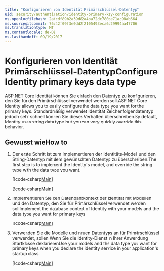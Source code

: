 ```yaml
---
title: "Konfigurieren von Identität Primärschlüssel-Datentyp"
uid: security/authentication/identity-primary-key-configuration
ms.openlocfilehash: 2afcdf89b2a39d82a4ba72dc780be71ac98ab664
ms.sourcegitcommit: 76d42f09f3e0dd2f2105493eca6b29994aa47706
ms.translationtype: MT
ms.contentlocale: de-DE
ms.lasthandoff: 09/19/2017
---
```

# <a name="configure-identity-primary-keys-data-type"></a><span data-ttu-id="6c363-102">Konfigurieren von Identität Primärschlüssel-Datentyp</span><span class="sxs-lookup"><span data-stu-id="6c363-102">Configure Identity primary keys data type</span></span>

<span data-ttu-id="6c363-103">ASP.NET Core Identität können Sie einfach den Datentyp zu konfigurieren, den Sie für den Primärschlüssel verwendet werden soll.</span><span class="sxs-lookup"><span data-stu-id="6c363-103">ASP.NET Core Identity allows you to easily configure the data type you want for the primary keys.</span></span> <span data-ttu-id="6c363-104">Standardmäßig verwendet Identität Zeichenfolgendatentyp jedoch sehr schnell können Sie dieses Verhalten überschreiben.</span><span class="sxs-lookup"><span data-stu-id="6c363-104">By default, Identity uses string data type but you can very quickly override this behavior.</span></span>

## <a name="how-to"></a><span data-ttu-id="6c363-105">Gewusst wie</span><span class="sxs-lookup"><span data-stu-id="6c363-105">How to</span></span>

1.  <span data-ttu-id="6c363-106">Der erste Schritt ist zum Implementieren der Identitäts-Modell und den String-Datentyp mit dem gewünschten Datentyp zu überschreiben.</span><span class="sxs-lookup"><span data-stu-id="6c363-106">The first step is to implement the Identity's model, and override the string type with the data type you want.</span></span>

    [!code-csharp[Main](identity/sample/src/ASPNET-IdentityDemo-PrimaryKeysConfig/Models/ApplicationUser.cs?highlight=4-6&range=7-13)]

    [!code-csharp[Main](identity/sample/src/ASPNET-IdentityDemo-PrimaryKeysConfig/Models/ApplicationRole.cs?highlight=3-5&range=7-12)]
    
2.  <span data-ttu-id="6c363-107">Implementieren Sie den Datenbankkontext der Identität mit Modellen und den Datentyp, den Sie für Primärschlüssel verwendet werden soll</span><span class="sxs-lookup"><span data-stu-id="6c363-107">Implement the database context of Identity with your models and the data type you want for primary keys</span></span>

    [!code-csharp[Main](identity/sample/src/ASPNET-IdentityDemo-PrimaryKeysConfig/Data/ApplicationDbContext.cs?highlight=3&range=9-26)]
    
3.  <span data-ttu-id="6c363-108">Verwenden Sie die Modelle und neuen Datentyps an für Primärschlüssel verwendet, sollen Wenn Sie die Identity-Dienst in Ihrer Anwendung Startklasse deklarieren</span><span class="sxs-lookup"><span data-stu-id="6c363-108">Use your models and the data type you want for primary keys when you declare the identity service in your application's startup class</span></span>

    [!code-csharp[Main](identity/sample/src/ASPNET-IdentityDemo-PrimaryKeysConfig/Startup.cs?highlight=9-11&range=39-79)]
